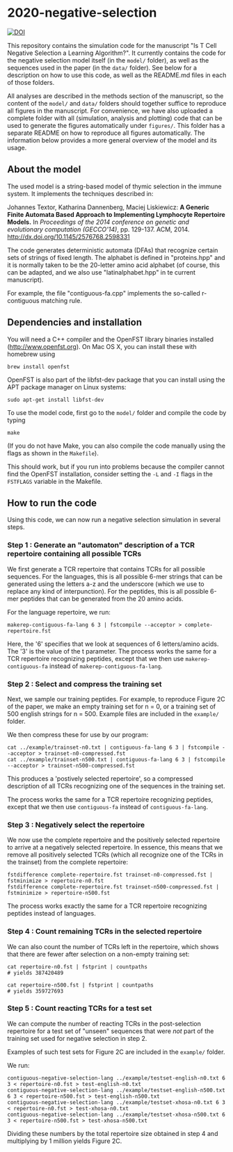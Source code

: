 # 2020-negative-selection
[![DOI](https://zenodo.org/badge/140730506.svg)](https://zenodo.org/badge/latestdoi/140730506)

This repository contains the simulation code for the manuscript "Is T Cell Negative Selection a Learning Algorithm?".
It currently contains the code for the negative selection model itself (in the `model/` folder), as well as the 
sequences used in the paper (in the `data/` folder). See below for a description on how to use this code, as well as
the README.md files in each of those folders. 

All analyses are described in the methods section of the manuscript, so the content of the `model/` and `data/` folders
should together suffice to reproduce all figures in the manuscript. For convenience, we have also uploaded a complete folder
with all (simulation, analysis and plotting) code that can be used to generate the figures automatically under `figures/`. This folder has a separate README on how to reproduce all figures automatically. The information below provides a more general overview of the model and its usage.


## About the model
The used model is a string-based model of thymic selection in the immune system.
It implements the techniques described in:

Johannes Textor, Katharina Dannenberg, Maciej Liskiewicz:
__A Generic Finite Automata Based Approach to Implementing Lymphocyte Repertoire Models.__
In _Proceedings of the 2014 conference on genetic and evolutionary computation (GECCO'14)_, pp. 129-137. ACM, 2014. http://dx.doi.org/10.1145/2576768.2598331

The code generates deterministic automata (DFAs) that recognize certain sets of strings of fixed length. The alphabet 
is defined in "proteins.hpp" and it is normally taken to be the 20-letter amino acid alphabet (of course, this can be 
adapted, and we also use "latinalphabet.hpp" in te current manuscript).

For example, the file "contiguous-fa.cpp" implements the so-called r-contiguous matching rule. 

## Dependencies and installation

You will need a C++ compiler and the OpenFST library binaries installed (http://www.openfst.org). On Mac OS X, you can 
install these with homebrew using

```
brew install openfst
```

OpenFST is also part of the libfst-dev package that you can install using the APT package
manager on Linux systems:

```
sudo apt-get install libfst-dev
```

To use the model code, first go to the `model/` folder and compile the code by typing

```
make
```

(If you do not have Make, you can also compile the code manually using the flags as shown in the `Makefile`).

This should work, but if you run into problems because the compiler cannot find the
OpenFST installation, consider setting the `-L` and `-I` flags in the `FSTFLAGS` variable
in the Makefile. 



## How to run the code


Using this code, we can now run a negative selection simulation in several steps.

### Step 1 : Generate an "automaton" description of a TCR repertoire containing all possible TCRs

We first generate a TCR repertoire that contains TCRs for all possible sequences. For the languages,
this is all possible 6-mer strings that can be generated using the letters a-z and the underscore
(which we use to replace any kind of interpunction). For the peptides, this is all possible 6-mer
peptides that can be generated from the 20 amino acids.

For the language repertoire, we run:

```
makerep-contiguous-fa-lang 6 3 | fstcompile --acceptor > complete-repertoire.fst
```

Here, the '6' specifies that we look at sequences of 6 letters/amino acids. The '3' is
the value of the t parameter. The process works the same for a TCR repertoire recognizing peptides,
except that we then use `makerep-contiguous-fa` instead of `makerep-contiguous-fa-lang`.



### Step 2 : Select and compress the training set

Next, we sample our training peptides. For example, to reproduce Figure 2C of the paper, we make
an empty training set for n = 0, or a training set of 500 english strings for n = 500. Example
files are included in the `example/` folder.

We then compress these for use by our program:

```
cat ../example/trainset-n0.txt | contiguous-fa-lang 6 3 | fstcompile --acceptor > trainset-n0-compressed.fst
cat ../example/trainset-n500.txt | contiguous-fa-lang 6 3 | fstcompile --acceptor > trainset-n500-compressed.fst
```

This produces a 'postively selected repertoire', so a compressed description of all TCRs recognizing one of the
sequences in the training set.

The process works the same for a TCR repertoire recognizing peptides,
except that we then use `contiguous-fa` instead of `contiguous-fa-lang`.


### Step 3 : Negatively select the repertoire

We now use the complete repertoire and the positively selected repertoire to arrive at a negatively selected repertoire.
In essence, this means that we remove all positively selected TCRs (which all recognize one of the TCRs in the trainset)
from the complete repertoire:

```
fstdifference complete-repertoire.fst trainset-n0-compressed.fst | fstminimize > repertoire-n0.fst
fstdifference complete-repertoire.fst trainset-n500-compressed.fst | fstminimize > repertoire-n500.fst
```
The process works exactly the same for a TCR repertoire recognizing peptides instead of languages.


### Step 4 : Count remaining TCRs in the selected repertoire

We can also count the number of TCRs left in the repertoire, which shows that there are fewer after selection on a non-empty training set:

```
cat repertoire-n0.fst | fstprint | countpaths
# yields 387420489

cat repertoire-n500.fst | fstprint | countpaths
# yields 359727693

```

### Step 5 : Count reacting TCRs for a test set

We can compute the number of reacting TCRs in the post-selection repertoire for a test set of "unseen" sequences that were *not*
part of the training set used for negative selection in step 2.

Examples of such test sets for Figure 2C are included in the `example/` folder.

We run:

```
contiguous-negative-selection-lang ../example/testset-english-n0.txt 6 3 < repertoire-n0.fst > test-english-n0.txt
contiguous-negative-selection-lang ../example/testset-english-n500.txt 6 3 < repertoire-n500.fst > test-english-n500.txt
contiguous-negative-selection-lang ../example/testset-xhosa-n0.txt 6 3 < repertoire-n0.fst > test-xhosa-n0.txt
contiguous-negative-selection-lang ../example/testset-xhosa-n500.txt 6 3 < repertoire-n500.fst > test-xhosa-n500.txt
```

Dividing these numbers by the total repertoire size obtained in step 4 and multiplying by 1 million yields Figure 2C.

